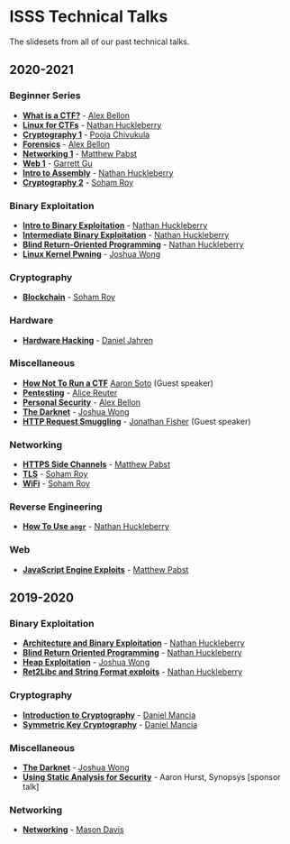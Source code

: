 # ISSS Technical Talks

The slidesets from all of our past technical talks.

## 2020-2021

### Beginner Series
- **[What is a CTF?](beginner-series/What-is-a-CTF.pdf)** - [Alex Bellon](https://github.com/alex-bellon)
- **[Linux for CTFs](beginner-series/Linux-for-CTFs.pdf)** - [Nathan Huckleberry](https://github.com/Nathan-Huckleberry)
- **[Cryptography 1](beginner-series/Cryptography-1.pdf)** - [Pooja Chivukula](https://github.com/poojachiv)
- **[Forensics](beginner-series/Forensics.pdf)** - [Alex Bellon](https://github.com/alex-bellon)
- **[Networking 1](beginner-series/Networking-1.pdf)** - [Matthew Pabst](https://github.com/PabstMatthew)
- **[Web 1](beginner-series/Web-1.pdf)** - [Garrett Gu](https://github.com/garrettgu10)
- **[Intro to Assembly](beginner-series/Intro-to-Assembly.pdf)** - [Nathan Huckleberry](https://github.com/Nathan-Huckleberry)
- **[Cryptography 2](beginner-series/Cryptography-2.pdf)** - [Soham Roy](https://github.com/Soham3-1415)

### Binary Exploitation
- **[Intro to Binary Exploitation](Intro-to-Binary.pdf)** - [Nathan Huckleberry](https://github.com/Nathan-Huckleberry)
- **[Intermediate Binary Exploitation](Intermediate-Binary-Exploitation.pdf)** - [Nathan Huckleberry](https://github.com/Nathan-Huckleberry)
- **[Blind Return-Oriented Programming](Blind-Return-Oriented-Programming.pdf)** - [Nathan Huckleberry](https://github.com/Nathan-Huckleberry)
- **[Linux Kernel Pwning](Linux-Kernel-Pwning.pdf)** - [Joshua Wong](https://github.com/JWong101)

### Cryptography
- **[Blockchain](Blockchain.pdf)** - [Soham Roy](https://github.com/Soham3-1415)

### Hardware
- **[Hardware Hacking](Hardware-Hacking.pdf)** - [Daniel Jahren](https://github.com/beegbug)

### Miscellaneous
- **[How Not To Run a CTF](How-Not-To-Run-a-CTF.pdf)** [Aaron Soto](https://twitter.com/_surefire_) (Guest speaker)
- **[Pentesting](Pentesting.pdf)** - [Alice Reuter](https://github.com/alicelambda)
- **[Personal Security](Personal-Security.pdf)** - [Alex Bellon](https://github.com/alex-bellon)
- **[The Darknet](Darknet.pdf)** - [Joshua Wong](https://github.com/JWong101)
- **[HTTP Request Smuggling](HTTP&#32;Request&#32;Smuggling.pptx)** - [Jonathan Fisher](https://github.com/jfish7) (Guest speaker)

### Networking
- **[HTTPS Side Channels](HTTPS-Side-Channels.pdf)** - [Matthew Pabst](https://github.com/PabstMatthew)
- **[TLS](TLS.pdf)** - [Soham Roy](https://github.com/Soham3-1415)
- **[WiFi](WiFi.pdf)** - [Soham Roy](https://github.com/Soham3-1415)

### Reverse Engineering
- **[How To Use `angr`](How-To-Use-angr.pdf)** - [Nathan Huckleberry](https://github.com/Nathan-Huckleberry)

### Web
- **[JavaScript Engine Exploits](JavaScript-Engine-Exploitation.pdf)** - [Matthew Pabst](https://github.com/PabstMatthew)

## 2019-2020

### Binary Exploitation
- **[Architecture and Binary Exploitation](archive/Architecture_and_Binary_Exploitation.pdf)** - [Nathan Huckleberry](https://github.com/Nathan-Huckleberry)
- **[Blind Return Oriented Programming](archive/Blind_Return_Oriented_Programming.pdf)** - [Nathan Huckleberry](https://github.com/Nathan-Huckleberry)
- **[Heap Exploitation](archive/Heap_Exploitation.pdf)** - [Joshua Wong](https://github.com/JWong101)
- **[Ret2Libc and String Format exploits](archive/Ret2Libc_and_String_Format.pdf)** - [Nathan Huckleberry](https://github.com/Nathan-Huckleberry)

### Cryptography
- **[Introduction to Cryptography](archive/Introduction_to_Cryptography.pdf)** - [Daniel Mancia](https://github.com/dmanc)
- **[Symmetric Key Cryptography](archive/Symmetric_Key_Cryptography.pdf)** - [Daniel Mancia](https://github.com/dmanc)

### Miscellaneous
- **[The Darknet](archive/The_Darknet.pdf)** - [Joshua Wong](https://github.com/JWong101)
- **[Using Static Analysis for Security](archive/Using_Static_Analysis_for_Security.pdf)** - Aaron Hurst, Synopsys [sponsor talk]

### Networking
- **[Networking](archive/Networking.pdf)** - [Mason Davis](https://github.com/Mason-D)
